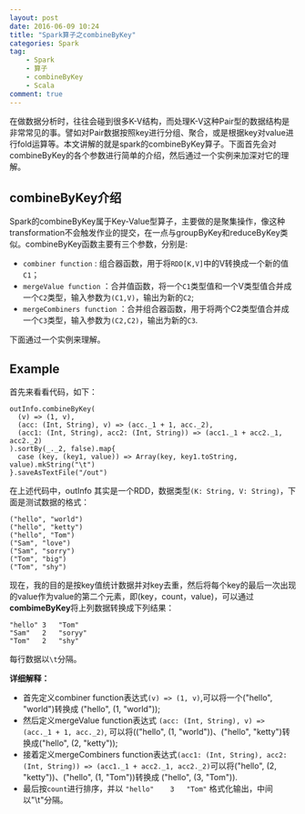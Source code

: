 ```yaml
---
layout: post
date: 2016-06-09 10:24
title: "Spark算子之combineByKey"
categories: Spark
tag: 
	- Spark
	- 算子
	- combineByKey
	- Scala
comment: true
---
```


在做数据分析时，往往会碰到很多K-V结构，而处理K-V这种Pair型的数据结构是非常常见的事。譬如对Pair数据按照key进行分组、聚合，或是根据key对value进行fold运算等。本文讲解的就是spark的combineByKey算子。下面首先会对combineByKey的各个参数进行简单的介绍，然后通过一个实例来加深对它的理解。


<!-- more -->

## combineByKey介绍

Spark的combineByKey属于Key-Value型算子，主要做的是聚集操作，像这种transformation不会触发作业的提交，在一点与groupByKey和reduceByKey类似。combineByKey函数主要有三个参数，分别是:

* `combiner function` : 组合器函数，用于将`RDD[K,V]`中的V转换成一个新的值`C1`；
* `mergeValue function` ：合并值函数，将一个`C1`类型值和一个V类型值合并成一个`C2`类型，输入参数为`(C1,V)`，输出为新的`C2`;
* `mergeCombiners function` ：合并组合器函数，用于将两个C2类型值合并成一个`C3`类型，输入参数为`(C2,C2)`，输出为新的`C3`.

下面通过一个实例来理解。

## Example

首先来看看代码，如下：

```
outInfo.combineByKey(
  (v) => (1, v),
  (acc: (Int, String), v) => (acc._1 + 1, acc._2),
  (acc1: (Int, String), acc2: (Int, String)) => (acc1._1 + acc2._1, acc2._2)
).sortBy(_._2, false).map{
  case (key, (key1, value)) => Array(key, key1.toString, value).mkString("\t")
}.saveAsTextFile("/out")
```

在上述代码中，outInfo 其实是一个RDD，数据类型`(K: String, V: String)`，下面是测试数据的格式：

```
("hello", "world")
("hello", "ketty")
("hello", "Tom")
("Sam", "love")
("Sam", "sorry")
("Tom", "big")
("Tom", "shy")
```

现在，我的目的是按key值统计数据并对key去重，然后将每个key的最后一次出现的value作为value的第二个元素，即(key，count，value)，可以通过**combimeByKey**将上列数据转换成下列结果：

```
"hello"	3	"Tom"
"Sam"	2	"soryy"
"Tom"	2	"shy"
```

每行数据以`\t`分隔。

**详细解释：**

- 首先定义combiner function表达式`(v) => (1, v)`,可以将一个("hello", "world")转换成 ("hello", (1, "world"));
- 然后定义mergeValue function表达式 `(acc: (Int, String), v) => (acc._1 + 1, acc._2)`, 可以将(("hello", (1, "world"))、("hello", "ketty")转换成("hello", (2, "ketty")); 
- 接着定义mergeCombiners function表达式`(acc1: (Int, String), acc2: (Int, String)) => (acc1._1 + acc2._1, acc2._2)`可以将("hello", (2, "ketty"))、("hello", (1, "Tom"))转换成 ("hello", (3, "Tom")). 
- 最后按`count`进行排序，并以 `"hello"	3	"Tom"` 格式化输出，中间以"\t"分隔。


